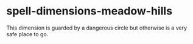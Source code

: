 # spell-dimensions-meadow-hills
This dimension is guarded by a dangerous circle but otherwise is a very safe place to go.
